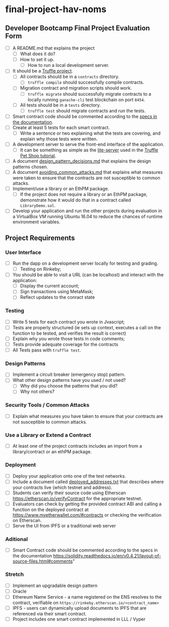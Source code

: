 # final-project-hav-noms

## Developer Bootcamp Final Project Evaluation Form

- [ ] A README.md that explains the project
  - [ ] What does it do?
  - [ ] How to set it up.
    - [ ] How to run a local development server.
- [ ] It should be a [Truffle project](https://truffleframework.com/docs/truffle/getting-started/creating-a-project).
  - [ ] All contracts should be in a `contracts` directory.
    - [ ] `truffle compile` should successfully compile contracts.
  - [ ] Migration contract and migration scripts should work.
    - [ ] `truffle migrate` should successfully migrate contracts to a locally running `ganache-cli` test blockchain on port `8454`.
  - [ ] All tests should be in a `tests` directory.
    - [ ] `truffle test` should migrate contracts and run the tests.
- [ ] Smart contract code should be commented according to the [specs in the documentation](https://solidity.readthedocs.io/en/v0.5.2/layout-of-source-files.html#comments).
- [ ] Create at least 5 tests for each smart contract.
  - [ ] Write a sentence or two explaining what the tests are covering, and explain why those tests were written.
- [ ] A development server to serve the front-end interface of the application.
  - [ ] It can be something as simple as the [lite-server](https://www.npmjs.com/package/lite-server) used in the [Truffle Pet Shop tutorial](https://truffleframework.com/tutorials/pet-shop).
- [ ] A document [design_pattern_decisions.md](design_pattern_decisions.md) that explains the design patterns chosen.
- [ ] A document [avoiding_common_attacks.md](avoiding_common_attacks.md) that explains what measures were taken to ensure that the contracts are not susceptible to common attacks.
- [ ] Implement/use a library or an EthPM package.
  - [ ] If the project does not require a library or an EthPM package, demonstrate how it would do that in a contract called `LibraryDemo.sol`.
- [ ] Develop your application and run the other projects during evaluation in a VirtualBox VM running Ubuntu 16.04 to reduce the chances of runtime environment variables.

## Project Requirements

### User Interface

- [ ] Run the dapp on a development server locally for testing and grading.
  - [ ] Testing on Rinkeby;
- [ ] You should be able to visit a URL (can be localhost) and interact with the application:
  - [ ] Display the current account;
  - [ ] Sign transactions using MetaMask;
  - [ ] Reflect updates to the conract state

### Testing

- [ ] Write 5 tests for each contract you wrote in Jvascript;
- [ ] Tests are properly structured (ie sets up context, executes a call on the function to be tested, and verifies the result is correct)
- [ ] Explain why you wrote those tests in code comments;
- [ ] Tests provide adequate coverage for the contracts
- [ ] All Tests pass with `truffle test`.

### Design Patterns

- [ ] Implement a circuit breaker (emergency stop) pattern.
- [ ] What other design patterns have you used / not used?
  - [ ] Why did you choose the patterns that you did?
  - [ ] Why not others?

### Security Tools / Common Attacks

- [ ] Explain what measures you have taken to ensure that your contracts are not susceptible to common attacks.

### Use a Library or Extend a Contract

- [ ] At least one of the project contracts includes an import from a library/contract or an ethPM package.

### Deployment

- [ ] Deploy your application onto one of the test networks.
- [ ] Include a document called [deployed_addresses.txt](deployed_addresses.txt) that describes where your contracts live (which testnet and address).
- [ ] Students can verify their source code using Etherscan https://etherscan.io/verifyContract for the appropriate testnet.
- [ ] Evaluators can check by getting the provided contract ABI and calling a function on the deployed contract at https://www.myetherwallet.com/#contracts or checking the verification on Etherscan.
- [ ] Serve the UI from IPFS or a traditional web server

### Aditional

- [ ] Smart Contract code should be commented according to the specs in the documentation https://solidity.readthedocs.io/en/v0.4.21/layout-of-source-files.html#comments"

### Stretch

- [ ] Implement an upgradable design pattern
- [ ] Oracle
- [ ] Ethereum Name Service - a name registered on the ENS resolves to the contract, verifiable on `https://rinkeby.etherscan.io/<contract_name>`
- [ ] IPFS - users can dynamically upload documents to IPFS that are referenced via their smart contract.
- [ ] Project includes one smart contract implemented in LLL / Vyper
